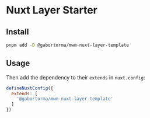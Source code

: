 # Nuxt Layer Starter

## Install

```bash
pnpm add -D @gabortorma/mwm-nuxt-layer-template
```

## Usage

Then add the dependency to their `extends` in `nuxt.config`:

```js
defineNuxtConfig({
  extends: [
    '@gabortorma/mwm-nuxt-layer-template'
  ]
})
```
